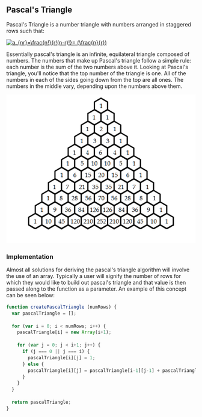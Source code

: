 ## Pascal's Triangle 
Pascal's Triangle is a number triangle with numbers arranged in staggered rows such that: 

<a href="https://www.codecogs.com/eqnedit.php?latex=a_{nr}=\frac{n!}{r!(n-r)!}=&space;(\frac{n}{r})" target="_blank"><img src="https://latex.codecogs.com/gif.latex?a_{nr}=\frac{n!}{r!(n-r)!}=&space;(\frac{n}{r})" title="a_{nr}=\frac{n!}{r!(n-r)!}= (\frac{n}{r})" /></a>

Essentially pascal's triangle is an infinite, equilateral triangle composed of numbers. The numbers that make up Pascal's triangle follow a simple rule: each number is the sum of the two numbers above it. Looking at Pascal's triangle, you'll notice that the top number of the triangle is one. All of the numbers in each of the sides going down from the top are all ones. The numbers in the middle vary, depending upon the numbers above them. 

![Diagram1](https://github.com/Jzbonner/ProgrammingConcepts/blob/master/img-media/pascals.png?raw=true)

### Implementation 
Almost all solutions for deriving the pascal's triangle algorithm will involve the use of an array. Typically a user will signify the number of rows for which they would like to build out pascal's triangle and that value is then passed along to the function as a parameter. An example of this concept can be seen below: 

```javascript 
function createPascalTriangle (numRows) {
  var pascalTriangle = [];
  
  for (var i = 0; i < numRows; i++) { 
    pascalTriangle[i] = new Array(i+1);
    
    for (var j = 0; j < i+1; j++) {            
      if (j === 0 || j === i) {
        pascalTriangle[i][j] = 1;
      } else {
        pascalTriangle[i][j] = pascalTriangle[i-1][j-1] + pascalTriangle[i-1][j];
      }
    }
  }
  
  return pascalTriangle;
}
```
